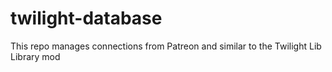 # twilight-database
This repo manages connections from Patreon and similar to the Twilight Lib Library mod
